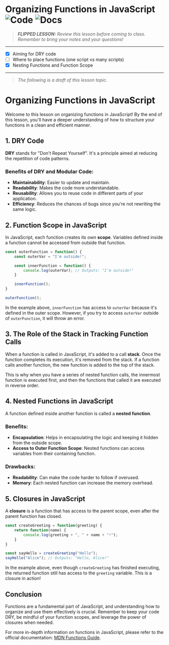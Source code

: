# Organizing Functions in JavaScript ![Code](https://img.shields.io/badge/Code%20Status-Walkthrough-blueviolet?logo=Visual%20Studio%20Code&labelColor=indigo)  ![Docs](https://img.shields.io/badge/Documentation%20Status-10--40%25%20Rough%20Outline-red?logo=Read%20the%20Docs)


> ***FLIPPED LESSON:** Review this lesson before coming to class. Remember to bring your notes and your questions!*

----

- [x] Aiming for DRY code
- [ ] Where to place functions (one script vs many scripts)
- [x] Nesting Functions and Function Scope

----

> *The following is a draft of this lesson topic.*

# Organizing Functions in JavaScript

Welcome to this lesson on organizing functions in JavaScript! By the end of this lesson, you'll have a deeper understanding of how to structure your functions in a clean and efficient manner.

## 1. DRY Code

**DRY** stands for "Don't Repeat Yourself". It's a principle aimed at reducing the repetition of code patterns. 

### Benefits of DRY and Modular Code:

- **Maintainability**: Easier to update and maintain.
- **Readability**: Makes the code more understandable.
- **Reusability**: Allows you to reuse code in different parts of your application.
- **Efficiency**: Reduces the chances of bugs since you're not rewriting the same logic.

## 2. Function Scope in JavaScript

In JavaScript, each function creates its own **scope**. Variables defined inside a function cannot be accessed from outside that function.

```javascript
const outerFunction = function() {
    const outerVar = "I'm outside!";

    const innerFunction = function() {
        console.log(outerVar); // Outputs: "I'm outside!"
    }

    innerFunction();
}

outerFunction();
```

In the example above, `innerFunction` has access to `outerVar` because it's defined in the outer scope. However, if you try to access `outerVar` outside of `outerFunction`, it will throw an error.

## 3. The Role of the Stack in Tracking Function Calls

When a function is called in JavaScript, it's added to a call **stack**. Once the function completes its execution, it's removed from the stack. If a function calls another function, the new function is added to the top of the stack.

This is why when you have a series of nested function calls, the innermost function is executed first, and then the functions that called it are executed in reverse order.

## 4. Nested Functions in JavaScript

A function defined inside another function is called a **nested function**.

### Benefits:

- **Encapsulation**: Helps in encapsulating the logic and keeping it hidden from the outside scope.
- **Access to Outer Function Scope**: Nested functions can access variables from their containing function.

### Drawbacks:

- **Readability**: Can make the code harder to follow if overused.
- **Memory**: Each nested function can increase the memory overhead.

## 5. Closures in JavaScript

A **closure** is a function that has access to the parent scope, even after the parent function has closed.

```javascript
const createGreeting = function(greeting) {
    return function(name) {
        console.log(greeting + ", " + name + "!");
    }
}

const sayHello = createGreeting("Hello");
sayHello("Alice"); // Outputs: "Hello, Alice!"
```

In the example above, even though `createGreeting` has finished executing, the returned function still has access to the `greeting` variable. This is a closure in action!

## Conclusion

Functions are a fundamental part of JavaScript, and understanding how to organize and use them effectively is crucial. Remember to keep your code DRY, be mindful of your function scopes, and leverage the power of closures when needed.

For more in-depth information on functions in JavaScript, please refer to the official documentation: [MDN Functions Guide](https://developer.mozilla.org/en-US/docs/Web/JavaScript/Guide/Functions).
